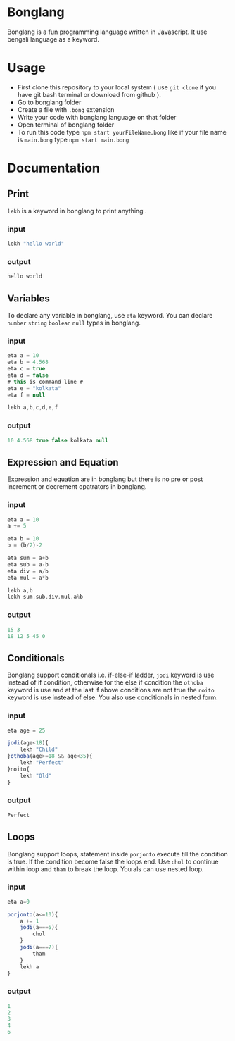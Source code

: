 
# Bonglang

Bonglang is a fun programming language written in Javascript. It use bengali language as a keyword.
# Usage

- First clone this repository to your local system ( use ```git clone``` if you have git bash terminal or download from github ).
- Go to bonglang folder
- Create a file with ```.bong``` extension
- Write your code with bonglang language on that folder
- Open terminal of bonglang folder
- To run this code type ```npm start yourFileName.bong``` like if your file name is ```main.bong``` type ```npm start main.bong```

# Documentation
## Print

```lekh``` is a keyword in bonglang to print anything .

### input 
```Javascript
lekh "hello world"
```
### output
``` Javascript
hello world 
```
## Variables

To declare any variable in bonglang, use ``` eta ``` keyword. You can declare ```number``` ```string``` ```boolean``` ```null``` types in bonglang.
### input 
```Javascript
eta a = 10
eta b = 4.568
eta c = true
eta d = false
# this is command line #
eta e = "kolkata"
eta f = null

lekh a,b,c,d,e,f
```
### output
``` Javascript
10 4.568 true false kolkata null
```
## Expression and Equation

Expression and equation are in bonglang but there is no pre or post increment or decrement opatrators in bonglang. 

### input 
```Javascript
eta a = 10
a += 5

eta b = 10
b = (b/2)-2

eta sum = a+b
eta sub = a-b
eta div = a/b
eta mul = a*b

lekh a,b
lekh sum,sub,div,mul,a%b
```
### output
``` Javascript
15 3
18 12 5 45 0
```
## Conditionals

Bonglang support conditionals i.e. if-else-if ladder, ```jodi``` keyword is use instead of if condition, otherwise for the else if condition the ```othoba``` keyword is use and at the last if above conditions are not true the ```noito``` keyword is use instead of else. You also use conditionals in nested form.
### input 
```Javascript
eta age = 25

jodi(age<18){
    lekh "Child"
}othoba(age>=18 && age<35){
    lekh "Perfect"
}noito{
    lekh "Old"
}
```
### output
``` Javascript
Perfect
```
## Loops

Bonglang support loops, statement inside ```porjonto``` execute till the condition is true. If the condition become false the loops end. Use ```chol``` to continue within loop and ```tham``` to break the loop. You als can use nested loop.
### input 
```Javascript
eta a=0

porjonto(a<=10){
    a += 1
    jodi(a===5){
        chol
    }
    jodi(a===7){
        tham
    }  
    lekh a
}
```
### output
``` Javascript
1
2
3
4
6
```
